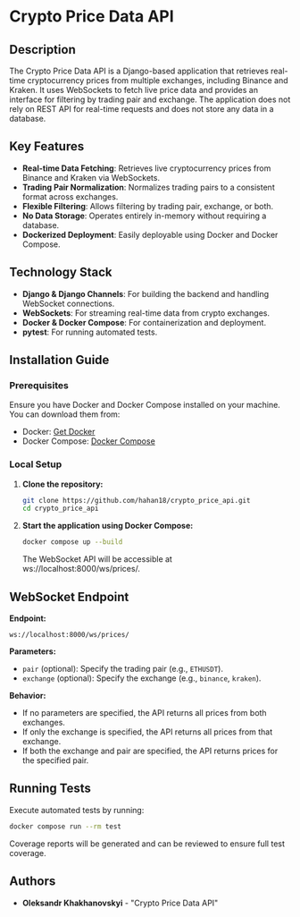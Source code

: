 # Crypto Price Data API

## Description

The Crypto Price Data API is a Django-based application that retrieves real-time cryptocurrency prices from multiple
exchanges, including Binance and Kraken. It uses WebSockets to fetch live price data and provides an interface for
filtering by trading pair and exchange. The application does not rely on REST API for real-time requests and does not
store any data in a database.

## Key Features

- **Real-time Data Fetching**: Retrieves live cryptocurrency prices from Binance and Kraken via WebSockets.
- **Trading Pair Normalization**: Normalizes trading pairs to a consistent format across exchanges.
- **Flexible Filtering**: Allows filtering by trading pair, exchange, or both.
- **No Data Storage**: Operates entirely in-memory without requiring a database.
- **Dockerized Deployment**: Easily deployable using Docker and Docker Compose.

## Technology Stack

- **Django & Django Channels**: For building the backend and handling WebSocket connections.
- **WebSockets**: For streaming real-time data from crypto exchanges.
- **Docker & Docker Compose**: For containerization and deployment.
- **pytest**: For running automated tests.

## Installation Guide

### Prerequisites

Ensure you have Docker and Docker Compose installed on your machine. You can download them from:

- Docker: [Get Docker](https://docs.docker.com/get-docker/)
- Docker Compose: [Docker Compose](https://docs.docker.com/compose/install/)

### Local Setup

1. **Clone the repository:**
   ```bash
   git clone https://github.com/hahan18/crypto_price_api.git
   cd crypto_price_api
   ```

2. **Start the application using Docker Compose:**
    ```bash
    docker compose up --build
    ```
   The WebSocket API will be accessible at ws://localhost:8000/ws/prices/.

## WebSocket Endpoint

**Endpoint:**

`ws://localhost:8000/ws/prices/`

**Parameters:**

- `pair` (optional): Specify the trading pair (e.g., `ETHUSDT`).
- `exchange` (optional): Specify the exchange (e.g., `binance`, `kraken`).

**Behavior:**

- If no parameters are specified, the API returns all prices from both exchanges.
- If only the exchange is specified, the API returns all prices from that exchange.
- If both the exchange and pair are specified, the API returns prices for the specified pair.

## Running Tests

Execute automated tests by running:

```bash
docker compose run --rm test
```

Coverage reports will be generated and can be reviewed to ensure full test coverage.

## Authors

- **Oleksandr Khakhanovskyi** - "Crypto Price Data API"

